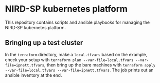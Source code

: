 NIRD-SP kubernetes platform
===========================

This repository contains scripts and ansible playbooks for managing the NIRD-SP kubernetes platform.

## Bringing up a test cluster

In the `terraform` directory, make a `local.tfvars` based on the
example, check your setup with `terraform plan --var-file=local.tfvars
--var-file=ipnett.tfvars`, then bring up the bare machines with
`terraform apply --var-file=local.tfvars
--var-file=ipnett.tfvars`. The job prints out an ansible inventory at
the end.

